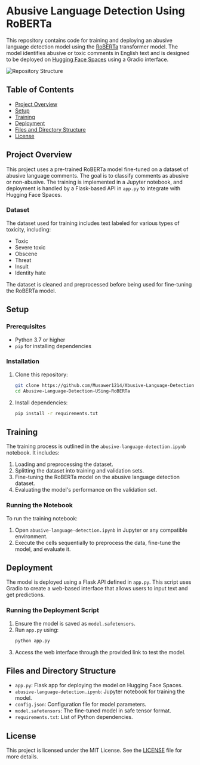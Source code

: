 # Abusive Language Detection Using RoBERTa

This repository contains code for training and deploying an abusive language detection model using the [RoBERTa](https://huggingface.co/roberta-base) transformer model. The model identifies abusive or toxic comments in English text and is designed to be deployed on [Hugging Face Spaces](https://huggingface.co/spaces) using a Gradio interface.

![Repository Structure](image.png)

## Table of Contents

- [Project Overview](#project-overview)
- [Setup](#setup)
- [Training](#training)
- [Deployment](#deployment)
- [Files and Directory Structure](#files-and-directory-structure)
- [License](#license)

## Project Overview

This project uses a pre-trained RoBERTa model fine-tuned on a dataset of abusive language comments. The goal is to classify comments as abusive or non-abusive. The training is implemented in a Jupyter notebook, and deployment is handled by a Flask-based API in `app.py` to integrate with Hugging Face Spaces.

### Dataset

The dataset used for training includes text labeled for various types of toxicity, including:
- Toxic
- Severe toxic
- Obscene
- Threat
- Insult
- Identity hate

The dataset is cleaned and preprocessed before being used for fine-tuning the RoBERTa model.

## Setup

### Prerequisites

- Python 3.7 or higher
- `pip` for installing dependencies

### Installation

1. Clone this repository:
   ```bash
   git clone https://github.com/Musawer1214/Abusive-Language-Detection-USing-RoBERTa.git
   cd Abusive-Language-Detection-USing-RoBERTa
   ```

2. Install dependencies:
   ```bash
   pip install -r requirements.txt
   ```

## Training

The training process is outlined in the `abusive-language-detection.ipynb` notebook. It includes:

1. Loading and preprocessing the dataset.
2. Splitting the dataset into training and validation sets.
3. Fine-tuning the RoBERTa model on the abusive language detection dataset.
4. Evaluating the model's performance on the validation set.

### Running the Notebook

To run the training notebook:

1. Open `abusive-language-detection.ipynb` in Jupyter or any compatible environment.
2. Execute the cells sequentially to preprocess the data, fine-tune the model, and evaluate it.

## Deployment

The model is deployed using a Flask API defined in `app.py`. This script uses Gradio to create a web-based interface that allows users to input text and get predictions.

### Running the Deployment Script

1. Ensure the model is saved as `model.safetensors`.
2. Run `app.py` using:
   ```bash
   python app.py
   ```
3. Access the web interface through the provided link to test the model.

## Files and Directory Structure

- `app.py`: Flask app for deploying the model on Hugging Face Spaces.
- `abusive-language-detection.ipynb`: Jupyter notebook for training the model.
- `config.json`: Configuration file for model parameters.
- `model.safetensors`: The fine-tuned model in safe tensor format.
- `requirements.txt`: List of Python dependencies.

## License

This project is licensed under the MIT License. See the [LICENSE](LICENSE) file for more details.
